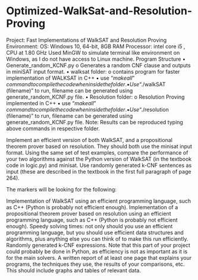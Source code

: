 # Optimized-WalkSat-and-Resolution-Proving
Project: Fast Implementations of WalkSAT and Resolution Proving
Environment:
OS: Windows 10, 64-bit, 8GB RAM
Processor: intel core i5 , CPU at 1.80 GHz
Used MinGW to simulate terminal like environment on Windows, as I do not have access to Linux machine.
Program Structure
• Generate_random_KCNF.py
o Generates a random CNF clause and outputs in miniSAT input format.
• walksat folder:
o contains program for faster implementation of WALKSAT in C++
▪ use “$make all” command to compile the code when inside the folder.
▪ Use “$./walkSAT (filename)” to run, filename can be generated using generate_random_KCNF.py file.
• Resolution folder:
o Resolution Proving implemented in C++
▪ use “$make all” command to compile the code when inside the folder.
▪ Use “$./resolution (filename)” to run, filename can be generated using generate_random_KCNF.py file.
Note: Results can be reproduced typing above commands in respective folder.

Implement an efficient version of both WalkSAT, and a propositional theorem prover based on resolution. They should both use the minisat input format. Using the same set of test examples, compare the performance of your two algorithms against the Python version of WalkSAT (in the textbook code in logic.py) and minisat. Use randomly generated k-CNF sentences as input (these are described in the textbook in the first full paragraph of page 264).

The markers will be looking for the following:

Implementation of WalkSAT using an efficient programming language, such as C++ (Python is probably not efficient enough).
Implementation of a propositional theorem prover based on resolution using an efficient programming language, such as C++ (Python is probably not efficient enough).
Speedy solving times: not only should you use an efficient programming language, but you should use efficient data structures and algorithms, plus anything else you can think of to make this run efficiently.
Randomly generated k-CNF expressions. Note that this part of your project could probably be done in Python, as efficiency is not as important as it is for the main solvers.
A written report of at least one page that explains your programs, the techniques they use, the results of your comparisons, etc. This should include graphs and tables of relevant data.
